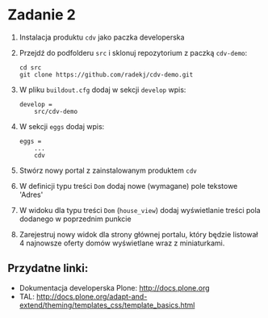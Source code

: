 Zadanie 2
=========

1. Instalacja produktu `cdv` jako paczka developerska
 1. Przejdź do podfolderu `src` i sklonuj repozytorium z paczką `cdv-demo`:
    
    ```
    cd src
    git clone https://github.com/radekj/cdv-demo.git
    ```
    
 1. W pliku `buildout.cfg` dodaj w sekcji `develop` wpis:
    
    ```
    develop =
        src/cdv-demo
    ```

 2. W sekcji `eggs` dodaj wpis:
    
    ```
    eggs = 
        ...
        cdv
    ```

2.  Stwórz nowy portal z zainstalowanym produktem `cdv`

3. W definicji typu treści `Dom` dodaj nowe (wymagane) pole tekstowe 'Adres'

4. W widoku dla typu treści `Dom` (`house_view`) dodaj wyświetlanie treści pola dodanego w poprzednim punkcie

5. Zarejestruj nowy widok dla strony głównej portalu, który będzie listował 4 najnowsze oferty domów wyświetlane wraz z miniaturkami.
 
Przydatne linki:
----------------
* Dokumentacja developerska Plone: http://docs.plone.org
* TAL: http://docs.plone.org/adapt-and-extend/theming/templates_css/template_basics.html



